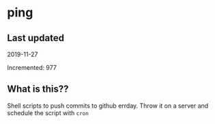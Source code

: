 # ping

## Last updated
2019-11-27

Incremented: 977

## What is this??
Shell scripts to push commits to github errday. Throw it on a server and schedule the script with `cron`

